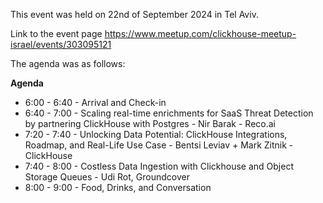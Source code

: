 This event was held on 22nd of September 2024 in Tel Aviv.

Link to the event page https://www.meetup.com/clickhouse-meetup-israel/events/303095121

The agenda was as follows:

**Agenda**
- 6:00 - 6:40 - Arrival and Check-in
- 6:40 - 7:00 - Scaling real-time enrichments for SaaS Threat Detection by partnering ClickHouse with Postgres - Nir Barak - Reco.ai
- 7:20 - 7:40 - Unlocking Data Potential: ClickHouse Integrations, Roadmap, and Real-Life Use Case - Bentsi Leviav + Mark Zitnik - ClickHouse
- 7:40 - 8:00 - Costless Data Ingestion with Clickhouse and Object Storage Queues - Udi Rot, Groundcover
- 8:00 - 9:00 - Food, Drinks, and Conversation
